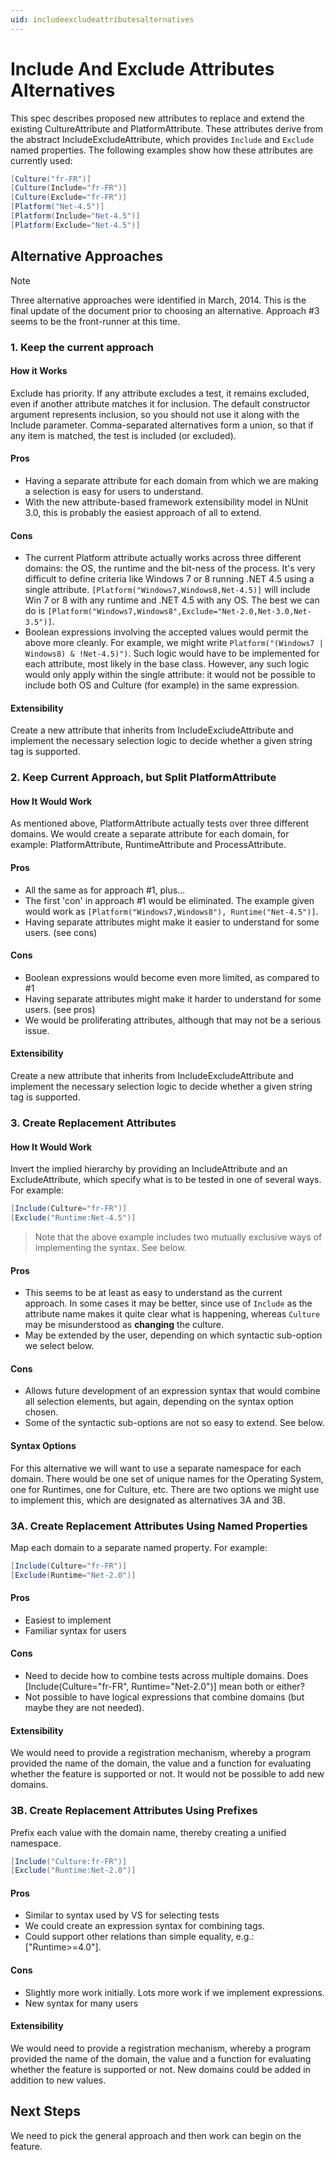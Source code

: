 ```yaml
---
uid: includeexcludeattributesalternatives
---
```


# Include And Exclude Attributes Alternatives

This spec describes proposed new attributes to replace and extend the existing CultureAttribute and PlatformAttribute.
These attributes derive from the abstract IncludeExcludeAttribute, which provides `Include` and `Exclude` named
properties. The following examples show how these attributes are currently used:

```csharp
[Culture("fr-FR")]
[Culture(Include="fr-FR")]
[Culture(Exclude="fr-FR")]
[Platform("Net-4.5")]
[Platform(Include="Net-4.5")]
[Platform(Exclude="Net-4.5")]
```

## Alternative Approaches

> [!NOTE]
> Three alternative approaches were identified in March, 2014. This is the final update of the document prior to
> choosing an alternative. Approach #3 seems to be the front-runner at this time.

### 1. Keep the current approach

#### How it Works

Exclude has priority. If any attribute excludes a test, it remains excluded, even if another attribute matches it for
inclusion. The default constructor argument represents inclusion, so you should not use it along with the Include
parameter. Comma-separated alternatives form a union, so that if any item is matched, the test is included (or
excluded).

#### Pros

* Having a separate attribute for each domain from which we are making a selection is easy for users to understand.
* With the new attribute-based framework extensibility model in NUnit 3.0, this is probably the easiest approach of all
  to extend.

#### Cons

* The current Platform attribute actually works across three different domains: the OS, the runtime and the bit-ness of
  the process. It's very difficult to define criteria like Windows 7 or 8 running .NET 4.5 using a single attribute.
  `[Platform("Windows7,Windows8,Net-4.5)]` will include Win 7 or 8 with any runtime and .NET 4.5 with any OS. The best
  we can do is `[Platform("Windows7,Windows8",Exclude="Net-2.0,Net-3.0,Net-3.5")]`.
* Boolean expressions involving the accepted values would permit the above more cleanly. For example, we might write
  `Platform("(Windows7 | Windows8) & !Net-4.5)")`. Such logic would have to be implemented for each attribute, most
  likely in the base class. However, any such logic would only apply within the single attribute: it would not be
  possible to include both OS and Culture (for example) in the same expression.

#### Extensibility

Create a new attribute that inherits from IncludeExcludeAttribute and implement the necessary selection logic to decide
whether a given string tag is supported.

### 2. Keep Current Approach, but Split PlatformAttribute

#### How It Would Work

As mentioned above, PlatformAttribute actually tests over three different domains. We would create a separate attribute
for each domain, for example: PlatformAttribute, RuntimeAttribute and ProcessAttribute.

#### Pros

* All the same as for approach #1, plus...
* The first 'con' in approach #1 would be eliminated. The example given would work as `[Platform("Windows7,Windows8"),
  Runtime("Net-4.5")]`.
* Having separate attributes might make it easier to understand for some users. (see cons)

#### Cons

* Boolean expressions would become even more limited, as compared to #1
* Having separate attributes might make it harder to understand for some users. (see pros)
* We would be proliferating attributes, although that may not be a serious issue.

#### Extensibility

Create a new attribute that inherits from IncludeExcludeAttribute and implement the necessary selection logic to decide
whether a given string tag is supported.

### 3. Create Replacement Attributes

#### How It Would Work

Invert the implied hierarchy by providing an IncludeAttribute and an ExcludeAttribute, which specify what is to be
tested in one of several ways. For example:

```csharp
[Include(Culture="fr-FR")]
[Exclude("Runtime:Net-4.5")]
```

> Note that the above example includes two mutually exclusive ways of implementing the syntax. See below.

#### Pros

* This seems to be at least as easy to understand as the current approach. In some cases it may be better, since use of
  `Include` as the attribute name makes it quite clear what is happening, whereas `Culture` may be misunderstood as
  **changing** the culture.
* May be extended by the user, depending on which syntactic sub-option we select below.

#### Cons

* Allows future development of an expression syntax that would combine all selection elements, but again, depending on
  the syntax option chosen.
* Some of the syntactic sub-options are not so easy to extend. See below.

#### Syntax Options

For this alternative we will want to use a separate namespace for each domain. There would be one set of unique names
for the Operating System, one for Runtimes, one for Culture, etc. There are two options we might use to implement this,
which are designated as alternatives 3A and 3B.

### 3A. Create Replacement Attributes Using Named Properties

Map each domain to a separate named property. For example:

```csharp
[Include(Culture="fr-FR")]
[Exclude(Runtime="Net-2.0")]
```

#### Pros

* Easiest to implement
* Familiar syntax for users

#### Cons

* Need to decide how to combine tests across multiple domains. Does [Include(Culture="fr-FR", Runtime="Net-2.0")] mean
  both or either?
* Not possible to have logical expressions that combine domains (but maybe they are not needed).

#### Extensibility

We would need to provide a registration mechanism, whereby a program provided the name of the domain, the value and a
function for evaluating whether the feature is supported or not. It would not be possible to add new domains.

### 3B. Create Replacement Attributes Using Prefixes

Prefix each value with the domain name, thereby creating a unified namespace.

```csharp
[Include("Culture:fr-FR")]
[Exclude("Runtime:Net-2.0")]
```

#### Pros

* Similar to syntax used by VS for selecting tests
* We could create an expression syntax for combining tags.
* Could support other relations than simple equality, e.g.: ["Runtime>=4.0"].

#### Cons

* Slightly more work initially. Lots more work if we implement expressions.
* New syntax for many users

#### Extensibility

We would need to provide a registration mechanism, whereby a program provided the name of the domain, the value and a
function for evaluating whether the feature is supported or not. New domains could be added in addition to new values.

## Next Steps

We need to pick the general approach and then work can begin on the feature.
